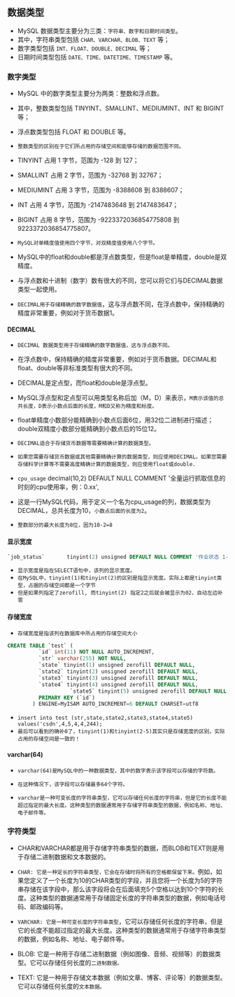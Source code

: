 ## 数据类型
* MySQL 数据类型主要分为三类：`字符串、数字和日期时间类型`。
* 其中，字符串类型包括 `CHAR、VARCHAR、BLOB、TEXT` 等；
* 数字类型包括 `INT、FLOAT、DOUBLE、DECIMAL` 等；
* 日期时间类型包括 `DATE、TIME、DATETIME、TIMESTAMP` 等。


### 数字类型
* MySQL 中的数字类型主要分为两类：整数和浮点数。
* 其中，整数类型包括 TINYINT、SMALLINT、MEDIUMINT、INT 和 BIGINT 等；
* 浮点数类型包括 FLOAT 和 DOUBLE 等。

* `整数类型的区别在于它们所占用的存储空间和能够存储的数据范围不同。`
* TINYINT 占用 1 字节，范围为 -128 到 127；
* SMALLINT 占用 2 字节，范围为 -32768 到 32767；
* MEDIUMINT 占用 3 字节，范围为 -8388608 到 8388607；
* INT 占用 4 字节，范围为 -2147483648 到 2147483647；
* BIGINT 占用 8 字节，范围为 -9223372036854775808 到 9223372036854775807。

* `MySQL对单精度值使用四个字节，对双精度值使用八个字节。`
* MySQL中的float和double都是浮点数类型，但是float是单精度，double是双精度。
* 与浮点数和十进制（数字）数有很大的不同，您可以将它们与DECIMAL数据类型一起使用。
* `DECIMAL用于存储精确的数字数据值`，这与浮点数不同，在浮点数中，保持精确的精度非常重要，例如对于货币数据1。

#### DECIMAL
* `DECIMAL 数据类型用于存储精确的数字数据值，这与浮点数不同。`
* 在浮点数中，保持精确的精度非常重要，例如对于货币数据。DECIMAL和float、double等非标准类型有很大的不同。
* DECIMAL是定点型，而float和double是浮点型。
* MySQL浮点型和定点型可以用类型名称后加（M，D）来表示，`M表示该值的总共长度，D表示小数点后面的长度，M和D又称为精度和标度。`
* float单精度小数部分能精确到小数点后面6位，用32位二进制进行描述；double双精度小数部分能精确到小数点后的15位12。

* `DECIMAL适合于存储货币数据等需要精确计算的数据类型。`
* `如果您需要存储货币数据或其他需要精确计算的数据类型，则应使用DECIMAL。如果您需要存储科学计算等不需要高度精确计算的数据类型，则应使用float或double.`

* `cpu_usage` decimal(10,2) DEFAULT NULL COMMENT '全量运行抓取信息的时刻的cpu使用率，例：0.xx', 

* 这是一行MySQL代码，用于定义一个名为cpu_usage的列，数据类型为DECIMAL，总共长度为10，`小数点后面的长度为2`。
* `整数部分的最大长度为8位，因为10-2=8`

#### 显示宽度
```sql
`job_status`       tinyint(2) unsigned DEFAULT NULL COMMENT '作业状态 1-运行中，2-运行成功，3-运行失败，4-未运行',
```
* `显示宽度是指在SELECT语句中，该列的显示宽度。`
* `在MySQL中，tinyint(1)和tinyint(2)的区别是指显示宽度。实际上都是tinyint类型，占据的存储空间都是一个字节`
* `但是如果列指定了zerofill, 而tinyint(2) 指定2之后就会被显示为02，自动左边补零`

#### 存储宽度
* `存储宽度是指该列在数据库中所占用的存储空间大小`
```sql
CREATE TABLE `test` (                                  
          `id` int(11) NOT NULL AUTO_INCREMENT,                
          `str` varchar(255) NOT NULL,                                     
          `state` tinyint(1) unsigned zerofill DEFAULT NULL,   
          `state2` tinyint(2) unsigned zerofill DEFAULT NULL,  
          `state3` tinyint(3) unsigned zerofill DEFAULT NULL,  
          `state4` tinyint(4) unsigned zerofill DEFAULT NULL,  
					`state5` tinyint(5) unsigned zerofill DEFAULT NULL,  
          PRIMARY KEY (`id`)                                   
        ) ENGINE=MyISAM AUTO_INCREMENT=6 DEFAULT CHARSET=utf8 
```
* `insert into test (str,state,state2,state3,state4,state5) values('csdn',4,5,4,4,244);`
* `最后可以看到的确补0了，tinyint(1)和tinyint(2-5)其实只是存储宽度的区别，实际占用的存储空间是一致的！`


#### varchar(64)
* `varchar(64)是MySQL中的一种数据类型，其中的数字表示该字段可以存储的字符数。`
* `在这种情况下，该字段可以存储最多64个字符。`

* `varchar是一种可变长度的字符串类型，它可以存储任何长度的字符串，但是它的长度不能超过指定的最大长度。这种类型的数据通常用于存储字符串类型的数据，例如名称、地址、电子邮件等。`

### 字符类型
* CHAR和VARCHAR都是用于存储字符串类型的数据，而BLOB和TEXT则是用于存储二进制数据和文本数据的。

* `CHAR: 它是一种定长的字符串类型，它会在存储时将所有的空格都保留下来。`例如，如果您定义了一个长度为10的CHAR类型的字段，并且您将一个长度为5的字符串存储在该字段中，那么该字段将会在后面填充5个空格以达到10个字符的长度。这种类型的数据通常用于存储固定长度的字符串类型的数据，例如电话号码、邮政编码等。
* `VARCHAR: 它是一种可变长度的字符串类型`，它可以存储任何长度的字符串，但是它的长度不能超过指定的最大长度。这种类型的数据通常用于存储字符串类型的数据，例如名称、地址、电子邮件等。

* BLOB: 它是一种用于存储二进制数据（例如图像、音频、视频等）的数据类型。它可以存储任何长度的`二进制数据。`
* TEXT: 它是一种用于存储文本数据（例如文章、博客、评论等）的数据类型。它可以存储任何长度的`文本数据。`


